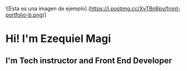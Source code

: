 ![Esta es una imagen de ejemplo]
(https://i.postimg.cc/XvTBnRpv/front-portfolio-b.png)]

# Hi! I'm Ezequiel Magi
## I'm Tech instructor and Front End Developer
